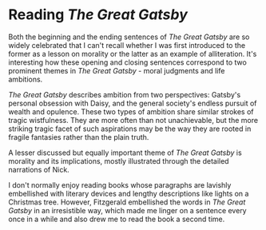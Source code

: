 # Reading *The Great Gatsby*

Both the beginning and the ending sentences of *The Great Gatsby* are so widely celebrated that I can't recall whether I was first introduced to the former as a lesson on morality or the latter as an example of alliteration. It's interesting how these opening and closing sentences correspond to two prominent themes in *The Great Gatsby* - moral judgments and life ambitions.

*The Great Gatsby* describes ambition from two perspectives: Gatsby's personal obsession with Daisy, and the general society's endless pursuit of wealth and opulence. These two types of ambition share similar strokes of tragic wistfulness. They are more often than not unachievable, but the more striking tragic facet of such aspirations may be the way they are rooted in fragile fantasies rather than the plain truth.









A lesser discussed but equally important theme of *The Great Gatsby* is morality and its implications, mostly illustrated through the detailed narrations of Nick. 









I don't normally enjoy reading books whose paragraphs are lavishly embellished with literary devices and lengthy descriptions like lights on a Christmas tree. However, Fitzgerald embellished the words in *The Great Gatsby* in an irresistible way, which made me linger on a sentence every once in a while and also drew me to read the book a second time. 